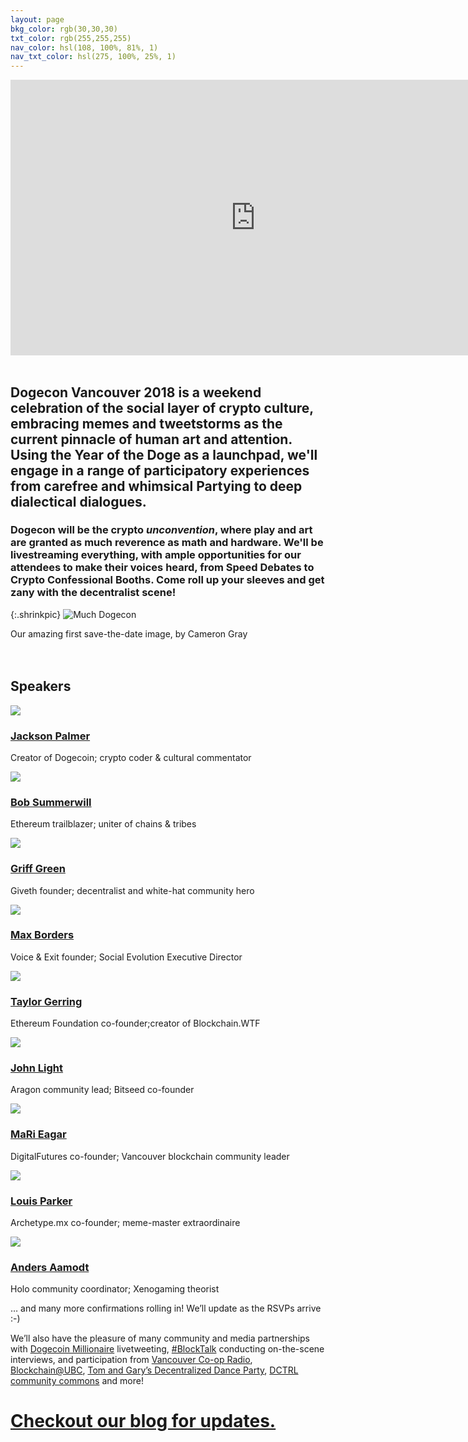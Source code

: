 ```yaml
---
layout: page
bkg_color: rgb(30,30,30)
txt_color: rgb(255,255,255)
nav_color: hsl(108, 100%, 81%, 1)
nav_txt_color: hsl(275, 100%, 25%, 1)
---
```


<div class="horizontallyCenter">
  <iframe width="784" height="441" src="https://www.youtube.com/embed/ZnoxBkj4gi0?rel=0" frameborder="0" allow="autoplay; encrypted-media" allowfullscreen></iframe>
</div>

<br>

## Dogecon Vancouver 2018 is a weekend celebration of the social layer of crypto culture, embracing memes and tweetstorms as the current pinnacle of human art and attention. Using the Year of the Doge as a launchpad, we'll engage in a range of participatory experiences from carefree and whimsical Partying to deep dialectical dialogues.

### Dogecon will be the crypto *unconvention*, where play and art are granted as much reverence as math and hardware. We'll be livestreaming everything, with ample opportunities for our attendees to make their voices heard, from Speed Debates to Crypto Confessional Booths. Come roll up your sleeves and get zany with the decentralist scene!

{:.shrinkpic}
![Much Dogecon](/images/posters/dogecon_event.png)
  <figcaption>Our amazing first save-the-date image, by Cameron Gray</figcaption>
  <br>
  <br>

## Speakers

<div class="tiles">
  <div class="columnTile oneThirdWidth">
    <img class="dogeMask" src="/images/speakers/jacksonpalmer.png" />
    <h3><a href="https://ummjackson.com/" target="_blank">Jackson Palmer</a></h3>
    <p>Creator of Dogecoin; crypto coder & cultural commentator</p>
  </div>
  <div class="columnTile oneThirdWidth">
    <img class="dogeMask" src="/images/speakers/bobsummerwill.jpeg" />
    <h3><a href="https://bobsummerwill.com/" target="_blank">Bob Summerwill</a></h3>
    <p>Ethereum trailblazer; uniter of chains & tribes</p>
  </div>
  <div class="columnTile oneThirdWidth">
    <img class="dogeMask" src="/images/speakers/griffgreen.jpg" />
    <h3><a href="https://giveth.io/" target="_blank">Griff Green</a></h3>
    <p>Giveth founder; decentralist and white-hat community hero</p>
  </div>
  <div class="columnTile oneThirdWidth">
    <img class="dogeMask" src="/images/speakers/maxborders.jpeg" />
    <h3><a href="http://social-evolution.com/" target="_blank">Max Borders</a></h3>
    <p>Voice & Exit founder; Social Evolution Executive Director</p>
  </div>
  <div class="columnTile oneThirdWidth">
    <img class="dogeMask" src="/images/speakers/taylorgerring.jpeg" />
    <h3><a href="https://blockchain.wtf/" target="_blank">Taylor Gerring</a></h3>
    <p>Ethereum Foundation co-founder;creator of Blockchain.WTF</p>
  </div>
  <div class="columnTile oneThirdWidth">
    <img class="dogeMask" src="/images/speakers/johnlight.jpeg" />
    <h3><a href="https://lightco.in/" target="_blank">John Light</a></h3>
    <p>Aragon community lead; Bitseed co-founder</p>
  </div>
  <div class="columnTile oneThirdWidth">
    <img class="dogeMask" src="/images/speakers/marieagar.jpg" />
    <h3><a href="http://www.digitalfutures.co/mari-eagar/" target="_blank">MaRi Eagar</a></h3>
    <p>DigitalFutures co-founder; Vancouver blockchain community leader</p>
  </div>
  <div class="columnTile oneThirdWidth">
    <img class="dogeMask" src="/images/speakers/louisparker.jpg" />
    <h3><a href="http://archetype.mx/" target="_blank">Louis Parker</a></h3>
    <p>Archetype.mx co-founder; meme-master extraordinaire</p>
  </div>
  <div class="columnTile oneThirdWidth">
    <img class="dogeMask" src="/images/speakers/andersaamodt.jpg" />
    <h3><a href="http://andersaamodt.com/" target="_blank">Anders Aamodt</a></h3>
    <p>Holo community coordinator; Xenogaming theorist</p>
  </div>
</div>

… and many more confirmations rolling in! We’ll update as the RSVPs arrive :-)

We’ll also have the pleasure of many community and media partnerships with [Dogecoin Millionaire](https://twitter.com/sabotagebeats) livetweeting, [#BlockTalk](https://www.youtube.com/channel/UCpfB0lyoKDCKX8wZ7a-K-dw) conducting on-the-scene interviews, and participation from [Vancouver Co-op Radio](http://www.coopradio.org/), [Blockchain@UBC](https://blockchainubc.ca/), [Tom and Gary’s Decentralized Dance Party](www.theddp.com), [DCTRL community commons](www.dctrl.ca) and more!

# [Checkout our blog for updates.](http://medium.com/dogecon)
